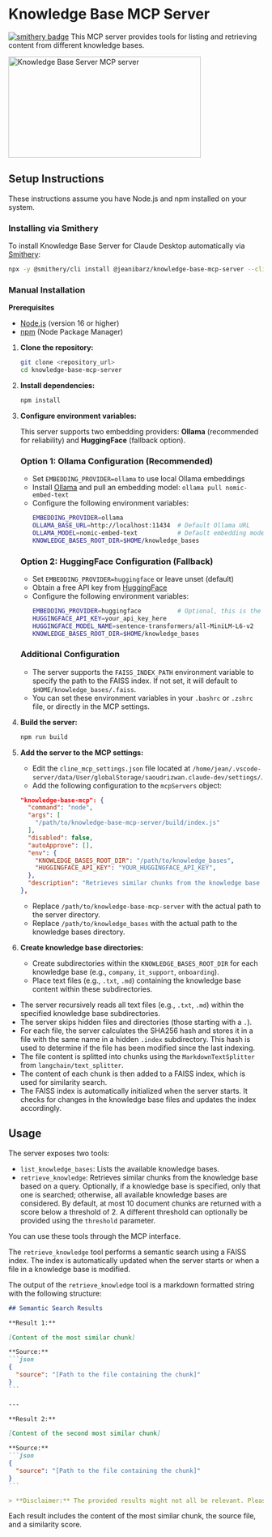 # Knowledge Base MCP Server

[![smithery badge](https://smithery.ai/badge/@jeanibarz/knowledge-base-mcp-server)](https://smithery.ai/server/@jeanibarz/knowledge-base-mcp-server)
This MCP server provides tools for listing and retrieving content from different knowledge bases.

<a href="https://glama.ai/mcp/servers/n0p6v0o0a4">
  <img width="380" height="200" src="https://glama.ai/mcp/servers/n0p6v0o0a4/badge" alt="Knowledge Base Server MCP server" />
</a>

## Setup Instructions

These instructions assume you have Node.js and npm installed on your system.

### Installing via Smithery

To install Knowledge Base Server for Claude Desktop automatically via [Smithery](https://smithery.ai/server/@jeanibarz/knowledge-base-mcp-server):

```bash
npx -y @smithery/cli install @jeanibarz/knowledge-base-mcp-server --client claude
```

### Manual Installation
**Prerequisites**

*   [Node.js](https://nodejs.org/) (version 16 or higher)
*   [npm](https://www.npmjs.com/) (Node Package Manager)

1.  **Clone the repository:**

    ```bash
    git clone <repository_url>
    cd knowledge-base-mcp-server
    ```

2.  **Install dependencies:**

    ```bash
    npm install
    ```

3.  **Configure environment variables:**

    This server supports two embedding providers: **Ollama** (recommended for reliability) and **HuggingFace** (fallback option).

    ### Option 1: Ollama Configuration (Recommended)
    
    *   Set `EMBEDDING_PROVIDER=ollama` to use local Ollama embeddings
    *   Install [Ollama](https://ollama.ai/) and pull an embedding model: `ollama pull nomic-embed-text`
    *   Configure the following environment variables:
        ```bash
        EMBEDDING_PROVIDER=ollama
        OLLAMA_BASE_URL=http://localhost:11434  # Default Ollama URL
        OLLAMA_MODEL=nomic-embed-text           # Default embedding model
        KNOWLEDGE_BASES_ROOT_DIR=$HOME/knowledge_bases
        ```

    ### Option 2: HuggingFace Configuration (Fallback)
    
    *   Set `EMBEDDING_PROVIDER=huggingface` or leave unset (default)
    *   Obtain a free API key from [HuggingFace](https://huggingface.co/)
    *   Configure the following environment variables:
        ```bash
        EMBEDDING_PROVIDER=huggingface          # Optional, this is the default
        HUGGINGFACE_API_KEY=your_api_key_here
        HUGGINGFACE_MODEL_NAME=sentence-transformers/all-MiniLM-L6-v2
        KNOWLEDGE_BASES_ROOT_DIR=$HOME/knowledge_bases
        ```

    ### Additional Configuration
    
    *   The server supports the `FAISS_INDEX_PATH` environment variable to specify the path to the FAISS index. If not set, it will default to `$HOME/knowledge_bases/.faiss`.
    *   You can set these environment variables in your `.bashrc` or `.zshrc` file, or directly in the MCP settings.

4.  **Build the server:**

    ```bash
    npm run build
    ```

5.  **Add the server to the MCP settings:**

    *   Edit the `cline_mcp_settings.json` file located at `/home/jean/.vscode-server/data/User/globalStorage/saoudrizwan.claude-dev/settings/`.
    *   Add the following configuration to the `mcpServers` object:

    ```json
    "knowledge-base-mcp": {
      "command": "node",
      "args": [
        "/path/to/knowledge-base-mcp-server/build/index.js"
      ],
      "disabled": false,
      "autoApprove": [],
      "env": {
        "KNOWLEDGE_BASES_ROOT_DIR": "/path/to/knowledge_bases",
        "HUGGINGFACE_API_KEY": "YOUR_HUGGINGFACE_API_KEY",
      },
      "description": "Retrieves similar chunks from the knowledge base based on a query."
    },
    ```

    *   Replace `/path/to/knowledge-base-mcp-server` with the actual path to the server directory.
    *   Replace `/path/to/knowledge_bases` with the actual path to the knowledge bases directory.

6.  **Create knowledge base directories:**

    *   Create subdirectories within the `KNOWLEDGE_BASES_ROOT_DIR` for each knowledge base (e.g., `company`, `it_support`, `onboarding`).
    *   Place text files (e.g., `.txt`, `.md`) containing the knowledge base content within these subdirectories.

*   The server recursively reads all text files (e.g., `.txt`, `.md`) within the specified knowledge base subdirectories.
*   The server skips hidden files and directories (those starting with a `.`).
*   For each file, the server calculates the SHA256 hash and stores it in a file with the same name in a hidden `.index` subdirectory. This hash is used to determine if the file has been modified since the last indexing.
*   The file content is splitted into chunks using the `MarkdownTextSplitter` from `langchain/text_splitter`.
*   The content of each chunk is then added to a FAISS index, which is used for similarity search.
*   The FAISS index is automatically initialized when the server starts. It checks for changes in the knowledge base files and updates the index accordingly.

## Usage

The server exposes two tools:

*   `list_knowledge_bases`: Lists the available knowledge bases.
*   `retrieve_knowledge`: Retrieves similar chunks from the knowledge base based on a query. Optionally, if a knowledge base is specified, only that one is searched; otherwise, all available knowledge bases are considered. By default, at most 10 document chunks are returned with a score below a threshold of 2. A different threshold can optionally be provided using the `threshold` parameter.

You can use these tools through the MCP interface.

The `retrieve_knowledge` tool performs a semantic search using a FAISS index. The index is automatically updated when the server starts or when a file in a knowledge base is modified.

The output of the `retrieve_knowledge` tool is a markdown formatted string with the following structure:

````markdown
## Semantic Search Results

**Result 1:**

[Content of the most similar chunk]

**Source:**
```json
{
  "source": "[Path to the file containing the chunk]"
}
```

---

**Result 2:**

[Content of the second most similar chunk]

**Source:**
```json
{
  "source": "[Path to the file containing the chunk]"
}
```

> **Disclaimer:** The provided results might not all be relevant. Please cross-check the relevance of the information.
````

Each result includes the content of the most similar chunk, the source file, and a similarity score.
